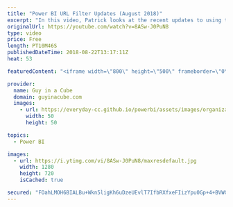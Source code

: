 ```yaml
---
title: "Power BI URL Filter Updates (August 2018)"
excerpt: "In this video, Patrick looks at the recent updates to using the Power BI URL Filter. The update to using URL Filter parameters in Power BI include updates to operators along with the ability to use more than strings and spaces in table names!   Blog: https://powerbi.microsoft.com/en-us/blog/power-bi-report-url-filter-improvements/"
originalUrl: https://youtube.com/watch?v=8ASw-J0PuN8
type: video
price: Free
length: PT10M46S
publishedDateTime: 2018-08-22T13:17:11Z
heat: 53

featuredContent: "<iframe width=\"800\" height=\"500\" frameborder=\"0\" src=\"https://www.youtube.com/embed/8ASw-J0PuN8\" allow=\"accelerometer; autoplay; encrypted-media; gyroscope; picture-in-picture\" allowfullscreen></iframe>"

provider:
  name: Guy in a Cube
  domain: guyinacube.com
  images:
    - url: https://everyday-cc.github.io/powerbi/assets/images/organizations/guyinacube.com-50x50.jpg
      width: 50
      height: 50

topics:
  - Power BI

images:
  - url: https://i.ytimg.com/vi/8ASw-J0PuN8/maxresdefault.jpg
    width: 1280
    height: 720
    isCached: true

secured: "FOahLMOH6BIALBu+Wkn5ligKh6uDzeUEvlT7IfbRXfxeFIizYpu0Gp+4+BVWGXwFu13SaJ8LIWH5u38ApLNeBgTn467NBcG4ztokgNsDwvIbLHwJ+HQT3pCDO1jHL0csp9lOWg9dW35ohSnd6NN+EmtOHGvlGcg9G5n5I1MV3gmwSoOAqGtuuDN4pXzhUN8ZWk5PONsbheIsyUvjJkeTaZ+WnEAOkEoVyrVgdtIOWZVff3Bs+E4uXI+zilRPbIsi++6kAz0HfPdeTrVs8LdozEaYFVSSIHQQ6C4F5CoRXivhLu6PkCyAnTh5VPIb08dy1CPRjsHted+I5wjHUI0dIiWdf7yA/RNXGfY+avDn0xreS3jhoG1f2oARTUsd4f3pSSYiYpv1vJYp7qhTsjg9oLsJCtfPLjd0i1k+28TxKCg=;2p7jnTOy9hnMdxVCJSCkyA=="
---
```



